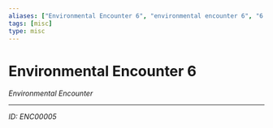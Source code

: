 ```yaml
---
aliases: ["Environmental Encounter 6", "environmental encounter 6", "6 Encounter Environmental"]
tags: [misc]
type: misc
---
```


# Environmental Encounter 6

*Environmental Encounter*

---
*ID: ENC00005*